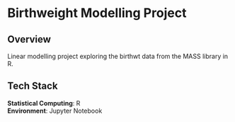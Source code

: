 # Birthweight Modelling Project

## Overview
Linear modelling project exploring the birthwt data from the MASS library in R.



## Tech Stack
**Statistical Computing**: R  
**Environment**: Jupyter Notebook  
